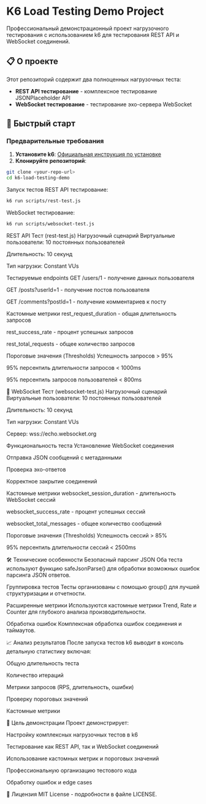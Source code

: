 # K6 Load Testing Demo Project

Профессиональный демонстрационный проект нагрузочного тестирования с использованием k6 для тестирования REST API и WebSocket соединений.

## 📋 О проекте

Этот репозиторий содержит два полноценных нагрузочных теста:
- **REST API тестирование** - комплексное тестирование JSONPlaceholder API
- **WebSocket тестирование** - тестирование эхо-сервера WebSocket

## 🚀 Быстрый старт

### Предварительные требования

1. **Установите k6**: [Официальная инструкция по установке](https://k6.io/docs/get-started/installation/)
2. **Клонируйте репозиторий**:
```bash
git clone <your-repo-url>
cd k6-load-testing-demo
```


Запуск тестов
REST API тестирование:
```bash
k6 run scripts/rest-test.js
```


WebSocket тестирование:
```bash
k6 run scripts/websocket-test.js
```

REST API Тест (rest-test.js)
Нагрузочный сценарий
Виртуальные пользователи: 10 постоянных пользователей

Длительность: 10 секунд

Тип нагрузки: Constant VUs

Тестируемые endpoints
GET /users/1 - получение данных пользователя

GET /posts?userId=1 - получение постов пользователя

GET /comments?postId=1 - получение комментариев к посту

Кастомные метрики
rest_request_duration - общая длительность запросов

rest_success_rate - процент успешных запросов

rest_total_requests - общее количество запросов

Пороговые значения (Thresholds)
Успешность запросов > 95%

95% персентиль длительности запросов < 1000ms

95% персентиль запросов пользователей < 800ms

🔌 WebSocket Тест (websocket-test.js)
Нагрузочный сценарий
Виртуальные пользователи: 10 постоянных пользователей

Длительность: 10 секунд

Тип нагрузки: Constant VUs

Сервер: wss://echo.websocket.org

Функциональность теста
Установление WebSocket соединения

Отправка JSON сообщений с метаданными

Проверка эхо-ответов

Корректное закрытие соединений

Кастомные метрики
websocket_session_duration - длительность WebSocket сессий

websocket_success_rate - процент успешных сессий

websocket_total_messages - общее количество сообщений

Пороговые значения (Thresholds)
Успешность сессий > 85%

95% персентиль длительности сессий < 2500ms

🛠 Технические особенности
Безопасный парсинг JSON
Оба теста используют функцию safeJsonParse() для обработки возможных ошибок парсинга JSON ответов.

Группировка тестов
Тесты организованы с помощью group() для лучшей структуризации и отчетности.

Расширенные метрики
Используются кастомные метрики Trend, Rate и Counter для глубокого анализа производительности.

Обработка ошибок
Комплексная обработка ошибок соединения и таймаутов.

📈 Анализ результатов
После запуска тестов k6 выводит в консоль детальную статистику включая:

Общую длительность теста

Количество итераций

Метрики запросов (RPS, длительность, ошибки)

Проверку пороговых значений

Кастомные метрики

🎯 Цель демонстрации
Проект демонстрирует:

Настройку комплексных нагрузочных тестов в k6

Тестирование как REST API, так и WebSocket соединений

Использование кастомных метрик и пороговых значений

Профессиональную организацию тестового кода

Обработку ошибок и edge cases

📝 Лицензия
MIT License - подробности в файле LICENSE.